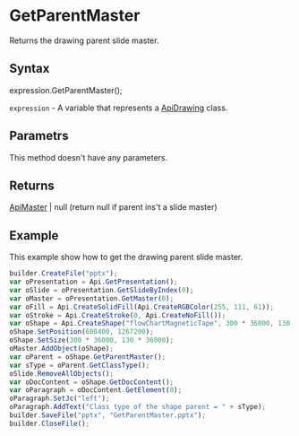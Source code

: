 # GetParentMaster

Returns the drawing parent slide master.

## Syntax

expression.GetParentMaster();

`expression` - A variable that represents a [ApiDrawing](../ApiDrawing.md) class.

## Parametrs

This method doesn't have any parameters.

## Returns

[ApiMaster](../../ApiMaster/ApiMaster.md) &#124; null (return null if parent ins't a slide master)


## Example

This example show how to get the drawing parent slide master.

```javascript
builder.CreateFile("pptx");
var oPresentation = Api.GetPresentation();
var oSlide = oPresentation.GetSlideByIndex(0);
var oMaster = oPresentation.GetMaster(0);
var oFill = Api.CreateSolidFill(Api.CreateRGBColor(255, 111, 61));
var oStroke = Api.CreateStroke(0, Api.CreateNoFill());
var oShape = Api.CreateShape("flowChartMagneticTape", 300 * 36000, 130 * 36000, oFill, oStroke);
oShape.SetPosition(608400, 1267200);
oShape.SetSize(300 * 36000, 130 * 36000);
oMaster.AddObject(oShape);
var oParent = oShape.GetParentMaster();
var sType = oParent.GetClassType();
oSlide.RemoveAllObjects();
var oDocContent = oShape.GetDocContent();
var oParagraph = oDocContent.GetElement(0);
oParagraph.SetJc("left");
oParagraph.AddText("Class type of the shape parent = " + sType);
builder.SaveFile("pptx", "GetParentMaster.pptx");
builder.CloseFile();
```